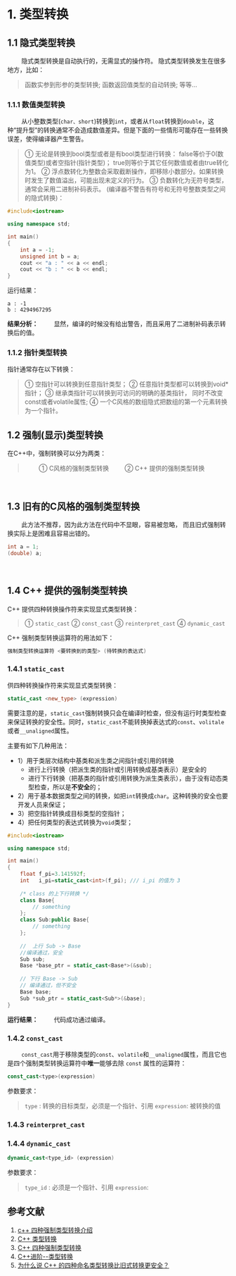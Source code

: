 # 1. 类型转换
## 1.1 隐式类型转换
&emsp;&emsp; 隐式类型转换是自动执行的，无需显式的操作符。 隐式类型转换发生在很多地方，比如：
> 函数实参到形参的类型转换;
> 函数返回值类型的自动转换;
> 等等...
> 
### 1.1.1 数值类型转换
&emsp;&emsp; 从小整数类型(`char、short`)转换到`int`，或者从`float`转换到`double`，这种“提升型”的转换通常不会造成数值差异。但是下面的一些情形可能存在一些转换误差，使得编译器产生警告。
> ① 无论是转换到bool类型或者是有bool类型进行转换： false等价于0(数值类型)或者空指针(指针类型)； true则等价于其它任何数值或者由true转化为1。
> ② 浮点数转化为整数会采取截断操作，即移除小数部分。如果转换时发生了数值溢出，可能出现未定义的行为。
> ③ 负数转化为无符号类型，通常会采用二进制补码表示。 (编译器不警告有符号和无符号整数类型之间的隐式转换)：
> 
```cpp
#include<iostream>

using namespace std;

int main()
{
    int a = -1;
    unsigned int b = a;
    cout << "a : " << a << endl;
    cout << "b : " << b << endl;
}
```
运行结果：
```
a : -1
b : 4294967295
```
**结果分析：**
&emsp;&emsp; 显然，编译的时候没有给出警告，而且采用了二进制补码表示转换后的值。
### 1.1.2 指针类型转换
指针通常存在以下转换：
> ① 空指针可以转换到任意指针类型；
> ② 任意指针类型都可以转换到void* 指针；
> ③ 继承类指针可以转换到可访问的明确的基类指针， 同时不改变const或者volatile属性;
> ④ 一个C风格的数组隐式把数组的第一个元素转换为一个指针。
> 

## 1.2 强制(显示)类型转换
在C++中，强制转换可以分为两类：
> &emsp;&emsp; ① C风格的强制类型转换
> &emsp;&emsp; ② C++ 提供的强制类型转换
> 

&emsp;
## 1.3 旧有的C风格的强制类型转换
&emsp;&emsp; 此方法不推荐，因为此方法在代码中不显眼，容易被忽略， 而且旧式强制转换实际上是困难且容易出错的。
```cpp
int a = 1;
(double) a;
```

&emsp;
## 1.4 C++ 提供的强制类型转换
C++ 提供四种转换操作符来实现显式类型转换：
> ① `static_cast`
> ② `const_cast`
> ③ `reinterpret_cast`
> ④ `dynamic_cast`
> 
C++ 强制类型转换运算符的用法如下：
```cpp
强制类型转换运算符 <要转换到的类型> (待转换的表达式)
```
### 1.4.1 `static_cast`
供四种转换操作符来实现显式类型转换：
```cpp
static_cast <new_type> (expression)
```
需要注意的是，`static_cast`强制转换只会在编译时检查，但没有运行时类型检查来保证转换的安全性。同时，`static_cast`不能转换掉表达式的`const`、`volitale`或者`__unaligned`属性。

主要有如下几种用法：
* 1）用于类层次结构中基类和派生类之间指针或引用的转换
    * 进行上行转换（把派生类的指针或引用转换成基类表示）是安全的
    * 进行下行转换（把基类的指针或引用转换为派生类表示），由于没有动态类型检查，所以是**不安全**的；
* 2）用于基本数据类型之间的转换，如把`int`转换成`char`。这种转换的安全也要开发人员来保证；
* 3）把空指针转换成目标类型的空指针；
* 4）把任何类型的表达式转换为`void`类型；
```cpp 
#include<iostream>

using namespace std;

int main()
{
    float f_pi=3.141592f;
    int   i_pi=static_cast<int>(f_pi); /// i_pi 的值为 3
    
    /* class 的上下行转换 */
    class Base{
        // something
    };
    class Sub:public Base{
        // something
    };
    
    //  上行 Sub -> Base
    //编译通过，安全
    Sub sub;
    Base *base_ptr = static_cast<Base*>(&sub);  
    
    // 下行 Base -> Sub
    // 编译通过，但不安全
    Base base;
    Sub *sub_ptr = static_cast<Sub*>(&base);    
}
```
**运行结果：**
&emsp;&emsp; 代码成功通过编译。




### 1.4.2 `const_cast`
&emsp;&emsp; `const_cast`用于移除类型的`const`、`volatile`和`__unaligned`属性，而且它也是四个强制类型转换运算符中**唯一**能够去除 `const` 属性的运算符：
```cpp 
const_cast<type>(expression)
```
参数要求：
> `type` : 转换的目标类型，必须是一个指针、引用
> `expression`: 被转换的值
> 


### 1.4.3 `reinterpret_cast`

### 1.4.4 `dynamic_cast`

```cpp 
dynamic_cast<type_id> (expression)
```
参数要求：
> `type_id` : 必须是一个指针、引用
> `expression`: 
> 

## 参考文献
1. [c++ 四种强制类型转换介绍](https://blog.csdn.net/ydar95/article/details/69822540)
2. [C++ 类型转换](https://blog.csdn.net/shuzfan/article/details/77338366)
3. [C++ 四种强制类型转换](https://www.cnblogs.com/Allen-rg/p/6999360.html)
4. [C++进阶--类型转换](https://www.jianshu.com/p/5cb9800b6697)
5. [为什么说 C++ 的四种命名类型转换比旧式转换更安全？](https://www.zhihu.com/question/400931816)